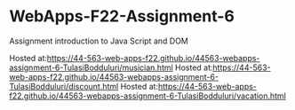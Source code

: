 # WebApps-F22-Assignment-6
Assignment introduction to Java Script and DOM

Hosted at:https://44-563-web-apps-f22.github.io/44563-webapps-assignment-6-TulasiBodduluri/musician.html
Hosted at:https://44-563-web-apps-f22.github.io/44563-webapps-assignment-6-TulasiBodduluri/discount.html
Hosted at:https://44-563-web-apps-f22.github.io/44563-webapps-assignment-6-TulasiBodduluri/vacation.html


